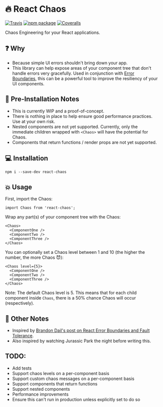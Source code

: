 # 🔥 React Chaos

[![Travis][build-badge]][build]
[![npm package][npm-badge]][npm]
[![Coveralls][coveralls-badge]][coveralls]

Chaos Engineering for your React applications.

[build-badge]: https://img.shields.io/travis/user/repo/master.png?style=flat-square
[build]: https://travis-ci.org/user/repo
[npm-badge]: https://img.shields.io/npm/v/npm-package.png?style=flat-square
[npm]: https://www.npmjs.org/package/npm-package
[coveralls-badge]: https://img.shields.io/coveralls/user/repo/master.png?style=flat-square
[coveralls]: https://coveralls.io/github/user/repo

## ❓ Why

- Because simple UI errors shouldn't bring down your app.
- This library can help expose areas of your component tree that don't handle errors very gracefully. Used in conjunction with [Error Boundaries](https://reactjs.org/docs/error-boundaries.html), this can be a powerful tool to improve the resiliency of your UI components.

## 🛑 Pre-Installation Notes

- This is currently WIP and a proof-of-concept.
- There is nothing in place to help ensure good performance practices. Use at your own risk.
- Nested components are not yet supported. Currently, only the immediate children wrapped with `<Chaos>` will have the potential for Chaos.
- Components that return functions / render props are not yet supported.

## 💻 Installation

```
npm i --save-dev react-chaos
```

## 💥 Usage

First, import the Chaos:

```
import Chaos from 'react-chaos';
```

Wrap any part(s) of your component tree with the Chaos:

```
<Chaos>
  <ComponentOne />
  <ComponentTwo />
  <ComponentThree />
</Chaos>
```

You can optionally set a Chaos level between 1 and 10 (the higher the number, the more Chaos 😈):

```
<Chaos level={5}>
  <ComponentOne />
  <ComponentTwo />
  <ComponentThree />
</Chaos>
```

Note: The default Chaos level is 5. This means that for each child component inside `Chaos`, there is a 50% chance Chaos will occur (respectively).

## 📝 Other Notes

- Inspired by [Brandon Dail's post on React Error Boundaries and Fault Tolerance](https://aweary.dev/fault-tolerance-react/).
- Also inspired by watching Jurassic Park the night before writing this.

## TODO:

- Add tests
- Support chaos levels on a per-component basis
- Support custom chaos messages on a per-component basis
- Support components that return functions
- Support nested components
- Performance improvements
- Ensure this can't run in production unless explicitly set to do so
